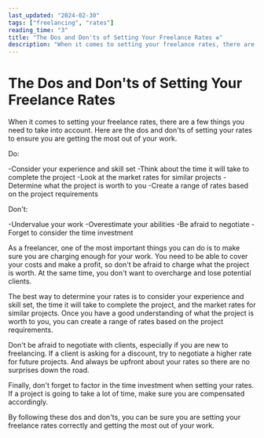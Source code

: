 ```yaml
---
last_updated: "2024-02-30"
tags: ["freelancing", "rates"]
reading_time: "3"
title: "The Dos and Don'ts of Setting Your Freelance Rates ♻️"
description: "When it comes to setting your freelance rates, there are a few things you need to take into account."
---
```


# The Dos and Don'ts of Setting Your Freelance Rates

When it comes to setting your freelance rates, there are a few things you need to take into account. Here are the dos and don'ts of setting your rates to ensure you are getting the most out of your work.

Do:

-Consider your experience and skill set
-Think about the time it will take to complete the project
-Look at the market rates for similar projects
-Determine what the project is worth to you
-Create a range of rates based on the project requirements

Don't:

-Undervalue your work
-Overestimate your abilities
-Be afraid to negotiate
-Forget to consider the time investment

As a freelancer, one of the most important things you can do is to make sure you are charging enough for your work. You need to be able to cover your costs and make a profit, so don't be afraid to charge what the project is worth. At the same time, you don't want to overcharge and lose potential clients.

The best way to determine your rates is to consider your experience and skill set, the time it will take to complete the project, and the market rates for similar projects. Once you have a good understanding of what the project is worth to you, you can create a range of rates based on the project requirements.

Don't be afraid to negotiate with clients, especially if you are new to freelancing. If a client is asking for a discount, try to negotiate a higher rate for future projects. And always be upfront about your rates so there are no surprises down the road.

Finally, don't forget to factor in the time investment when setting your rates. If a project is going to take a lot of time, make sure you are compensated accordingly.

By following these dos and don'ts, you can be sure you are setting your freelance rates correctly and getting the most out of your work.
